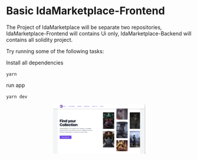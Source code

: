 # Basic IdaMarketplace-Frontend

The Project of IdaMarketplace will be separate two repositories, IdaMarketplace-Frontend will contains Ui only, IdaMarketplace-Backend will contains all solidity project.

Try running some of the following tasks:

Install all dependencies
```shell
yarn
```

run app
```shell
yarn dev
```

<p style="text-align: center">
  <img src="https://github.com/IdaMurni/IdaMarketplace/blob/main/public/idamarketplace.png" width="250">
</p>
